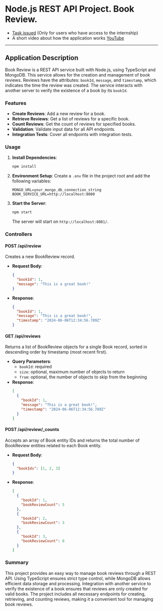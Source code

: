 # Node.js REST API Project. Book Review.
* [Task issued](https://docs.google.com/document/d/1qZFp9bT4QGd_vRhRHDyIIIBxFDNO7M_i5BEe3Ad8dCk/edit?hl=ru&tab=t.0#heading=h.arwffw3rrrrx) (Only for users who have access to the internship)
* A short video about how the application works [YouTube](https://www.youtube.com/watch?v=mrurwEEw2Tc&list=PL_j-WX8xxd2XTD49lDzcuVb7TP6jVeYf1&index=2)
---
## Application Description
  Book Review is a REST API service built with Node.js, using TypeScript and MongoDB. 
This service allows for the creation and management of book reviews. Reviews have the attributes: `bookId`, `message`, and `timestamp`, which indicates the time the review was created. 
The service interacts with another server to verify the existence of a book by its `bookId`.

### Features
- **Create Reviews**: Add a new review for a book.
- **Retrieve Reviews**: Get a list of reviews for a specific book.
- **Count Reviews**: Get the count of reviews for specified books.
- **Validation**: Validate input data for all API endpoints.
- **Integration Tests**: Cover all endpoints with integration tests.

### Usage
1. **Install Dependencies**:
    ```bash
    npm install
    ```

2. **Environment Setup**:
   Create a `.env` file in the project root and add the following variables:
    ```env
    MONGO_URL=your_mongo_db_connection_string
    BOOK_SERVICE_URL=http://localhost:8080
    ```

3. **Start the Server**:
    ```bash
    npm start
    ```
   The server will start on `http://localhost:8081/`.

### Controllers

#### POST /api/review
Creates a new BookReview record.
- **Request Body**:
    ```json
    {
      "bookId": 1,
      "message": "This is a great book!"
    }
    ```
- **Response**:
    ```json
    {
      "bookId": 1,
      "message": "This is a great book!",
      "timestamp": "2024-06-06T12:34:56.789Z"
    }
    ```

#### GET /api/reviews
Returns a list of BookReview objects for a single Book record, sorted in descending order by timestamp (most recent first).
- **Query Parameters**:
  - `bookId`: required
  - `size`: optional, maximum number of objects to return
  - `from`: optional, the number of objects to skip from the beginning
- **Response**:
    ```json
    [
      {
        "bookId": 1,
        "message": "This is a great book!",
        "timestamp": "2024-06-06T12:34:56.789Z"
      }
    ]
    ```

#### POST /api/review/_counts
Accepts an array of Book entity IDs and returns the total number of BookReview entities related to each Book entity.
- **Request Body**:
    ```json
    {
      "bookIds": [1, 2, 3]
    }
    ```
- **Response**:
    ```json
    [
      {
        "bookId": 1,
        "bookReviewCount": 5
      },
      {
        "bookId": 2,
        "bookReviewCount": 3
      },
      {
        "bookId": 3,
        "bookReviewCount": 0
      }
    ]
    ```

### Summary
This project provides an easy way to manage book reviews through a REST API. 
Using TypeScript ensures strict type control, while MongoDB allows efficient data storage and processing. 
Integration with another service to verify the existence of a book ensures that reviews are only created for valid books. 
The project includes all necessary endpoints for creating, retrieving, and counting reviews, making it a convenient tool for managing book reviews.